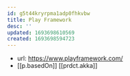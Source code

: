 ```yaml
---
id: g5t44kryrpma1adp0fhkvbw
title: Play Framework
desc: ''
updated: 1693698610569
created: 1693698594723
---
```


- url: https://www.playframework.com/
- [[p.basedOn]] [[prdct.akka]]